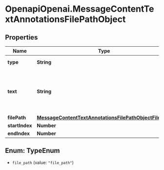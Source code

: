 # OpenapiOpenai.MessageContentTextAnnotationsFilePathObject

## Properties

Name | Type | Description | Notes
------------ | ------------- | ------------- | -------------
**type** | **String** | Always &#x60;file_path&#x60;. | 
**text** | **String** | The text in the message content that needs to be replaced. | 
**filePath** | [**MessageContentTextAnnotationsFilePathObjectFilePath**](MessageContentTextAnnotationsFilePathObjectFilePath.md) |  | 
**startIndex** | **Number** |  | 
**endIndex** | **Number** |  | 



## Enum: TypeEnum


* `file_path` (value: `"file_path"`)




